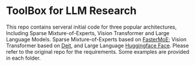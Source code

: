 # ToolBox for LLM Research

This repo contains serveral initial code for three popular architectures, lncluding Sparse Mixture-of-Experts, Vision Transformer and Large Language Models. Sparse Mixture-of-Experts based on [FasterMoE](https://github.com/thu-pacman/FasterMoE); Vision Transformer based on [Deit](https://github.com/facebookresearch/deit), and Large Language [Huggingface Face](https://github.com/huggingface/transformers). Please refer to the original repo for the requirements. Some examples are provided in each folder.




